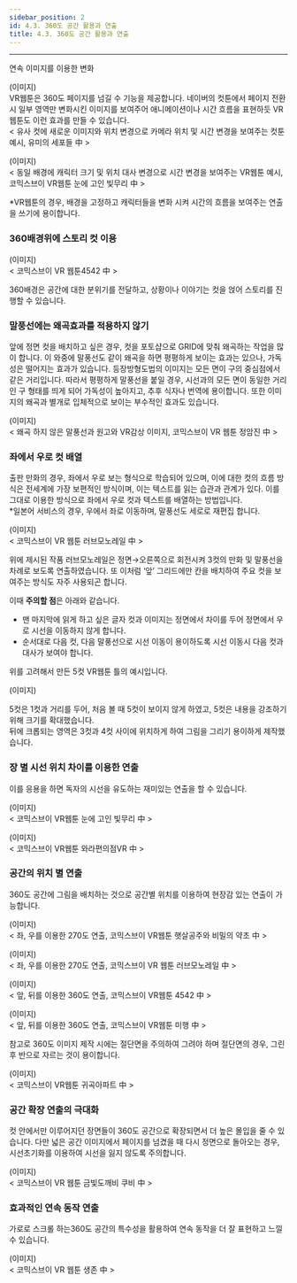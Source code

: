 ```yaml
---
sidebar_position: 2
id: 4.3. 360도 공간 활용과 연출
title: 4.3. 360도 공간 활용과 연출
---
```


<hr />

연속 이미지를 이용한 변화

(이미지)  
VR웹툰은 360도 페이지를 넘길 수 기능을 제공합니다. 네이버의 컷툰에서 페이지 전환 시 일부 영역만 변화시킨 이미지를 보여주어 애니메이션이나 시간 흐름을 표현하듯 VR웹툰도 이런 효과를 만들 수 있습니다.  
< 유사 컷에 새로운 이미지와 위치 변경으로 카메라 위치 및 시간 변경을 보여주는 컷툰 예시, 유미의 세포들 中 >

(이미지)  
< 동일 배경에 캐릭터 크기 및 위치 대사 변경으로 시간 변경을 보여주는 VR웹툰 예시, 코믹스브이 VR웹툰 눈에 고인 빛무리 中 >

*VR웹툰의 경우, 배경을 고정하고 캐릭터들을 변화 시켜 시간의 흐름을 보여주는 연출을 쓰기에 용이합니다.

### 360배경위에 스토리 컷 이용 ###

(이미지)  
< 코믹스브이 VR 웹툰4542 中 >

360배경은 공간에 대한 분위기를 전달하고, 상황이나 이야기는 컷을 얹어 스토리를 진행할 수 있습니다.

### 말풍선에는 왜곡효과를 적용하지 않기 ###
앞에 정면 컷을 배치하고 싶은 경우, 컷을 포토샵으로 GRID에 맞춰 왜곡하는 작업을 많이 합니다. 이 와중에 말풍선도 같이 왜곡을 하면 평평하게 보이는 효과는 있으나, 가독성은 떨어지는 효과가 있습니다. 등장방형도법의 이미지는 모든 면이 구의 중심점에서 같은 거리입니다. 따라서 평평하게 말풍선을 붙일 경우, 시선과의 모든 면이 동일한 거리인 구 형태를 띄게 되어 가독성이 높아지고, 추후 식자나 번역에 용이합니다. 또한 이미지의   왜곡과 별개로 입체적으로 보이는 부수적인 효과도 있습니다.

(이미지)  
< 왜곡 하지 않은 말풍선과 원고와 VR감상 이미지, 코믹스브이 VR 웹툰 정암진 中 >

### 좌에서 우로 컷 배열 ###
출판 만화의 경우, 좌에서 우로 보는 형식으로 학습되어 있으며, 이에 대한 컷의 흐름 방식은 전세계에 가장 보편적인 방식이며, 이는 텍스트를 읽는 습관과 관계가 있다. 이를 그대로 이용한 방식으로 좌에서 우로 컷과 텍스트를 배열하는 방법입니다.  
*일본어 서비스의 경우, 우에서 좌로 이동하며, 말풍선도 세로로 재편집 합니다.

(이미지)  
< 코믹스브이 VR 웹툰 러브모노레일 中 >

위에 제시된 작품 러브모노레일은 정면→오른쪽으로 회전시켜 3컷의 만화 및 말풍선을 차례로 보도록 연출하였습니다. 또 이처럼 ‘앞’ 그리드에만 칸을 배치하여 주요 컷을 보여주는 방식도 자주 사용되곤 합니다. 

이때 **주의할 점**은 아래와 같습니다.  
- 맨 마지막에 읽게 하고 싶은 글자 컷과 이미지는 정면에서 차이를 두어 정면에서 우로 시선을 이동하지 않게 합니다.  
- 순서대로 다음 컷, 다음 말풍선으로 시선 이동이 용이하도록 시선 이동시 다음 컷과 대사가 보여야 합니다.

위를 고려해서 만든 5컷 VR웹툰 틀의 예시입니다.

(이미지)

5컷은 1컷과 거리를 두어, 처음 볼 때 5컷이 보이지 않게 하였고, 5컷은 내용을 강조하기 위해 크기를 확대했습니다.   
뒤에 크롭되는 영역은 3컷과 4컷 사이에 위치하게 하여 그림을 그리기 용이하게 제작했습니다.

### 장 별 시선 위치 차이를 이용한 연출  ###
이를 응용을 하면 독자의 시선을 유도하는 재미있는 연출을 할 수 있습니다.

(이미지)  
< 코믹스브이 VR웹툰 눈에 고인 빛무리 中 >

(이미지)  
< 코믹스브이 VR웹툰 와라편의점VR 中 >

### 공간의 위치 별 연출 ###
360도 공간에 그림을 배치하는 것으로 공간별 위치를 이용하여 현장감 있는 연출이 가능합니다. 

(이미지)  
< 좌, 우를 이용한 270도 연출, 코믹스브이 VR웹툰 햇살공주와 비밀의 약초 中 >

(이미지)  
< 좌, 우를 이용한 270도 연출, 코믹스브이 VR 웹툰 러브모노레일 中 >

(이미지)   
< 앞, 뒤를 이용한 360도 연출, 코믹스브이 VR웹툰 4542 中 >

(이미지)  
< 앞, 뒤를 이용한 360도 연출, 코믹스브이 VR웹툰 미행 中 >

참고로 360도 이미지 제작 시에는 절단면을 주의하여 그려야 하며 절단면의 경우, 그린 후 반으로 자르는 것이 용이합니다.

(이미지)  
< 코믹스브이 VR웹툰 귀곡아파트 中 >

### 공간 확장 연출의 극대화 ###
컷 안에서만 이루어지던 장면들이 360도 공간으로 확장되면서 더 높은 몰입을 줄 수 있습니다. 다만 넓은 공간 이미지에서 페이지를 넘겼을 때 다시 정면으로 돌아오는 경우, 시선초기화를 이용하여 시선을 잃지 않도록 주의합니다.

(이미지)  
< 코믹스브이 VR 웹툰 금빛도깨비 쿠비 中 >

### 효과적인 연속 동작 연출 ###
가로로 스크롤 하는360도 공간의 특수성을 활용하여 연속 동작을 더 잘 표현하고 느낄 수 있습니다. 

(이미지)  
< 코믹스브이 VR 웹툰 생존 中 >